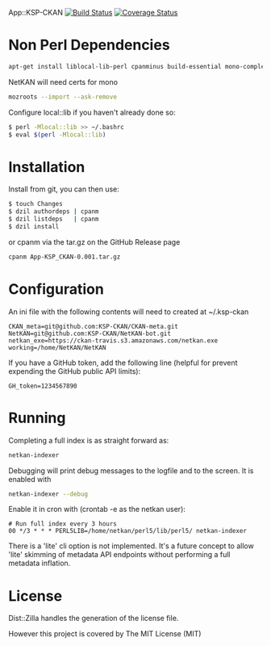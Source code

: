 App::KSP-CKAN    [![Build Status](https://travis-ci.org/KSP-CKAN/NetKAN-bot.svg?branch=master)](https://travis-ci.org/KSP-CKAN/NetKAN-bot)  [![Coverage Status](https://coveralls.io/repos/KSP-CKAN/NetKAN-bot/badge.svg?branch=master)](https://coveralls.io/r/KSP-CKAN/NetKAN-bot?branch=master)

Non Perl Dependencies
=====================
```bash
apt-get install liblocal-lib-perl cpanminus build-essential mono-complete libcurl4-openssl-dev libdist-zilla-perl
```

NetKAN will need certs for mono
```bash
mozroots --import --ask-remove
```

Configure local::lib if you haven't already done so:
```bash
$ perl -Mlocal::lib >> ~/.bashrc
$ eval $(perl -Mlocal::lib)
```

Installation
============

Install from git, you can then use:
```bash
$ touch Changes
$ dzil authordeps | cpanm
$ dzil listdeps   | cpanm
$ dzil install
```

or cpanm via the tar.gz on the GitHub Release page

```bash
cpanm App-KSP_CKAN-0.001.tar.gz
```

Configuration
=============

An ini file with the following contents will need to created at ~/.ksp-ckan
```
CKAN_meta=git@github.com:KSP-CKAN/CKAN-meta.git
NetKAN=git@github.com:KSP-CKAN/NetKAN-bot.git
netkan_exe=https://ckan-travis.s3.amazonaws.com/netkan.exe
working=/home/NetKAN/NetKAN
```

If you have a GitHub token, add the following line (helpful for prevent expending the GitHub public API limits):
```
GH_token=1234567890
```

Running
=======

Completing a full index is as straight forward as:
```bash
netkan-indexer
```

Debugging will print debug messages to the logfile and to the screen. It is enabled with
```bash
netkan-indexer --debug
```

Enable it in cron with (crontab -e as the netkan user):
```
# Run full index every 3 hours
00 */3 * * * PERL5LIB=/home/netkan/perl5/lib/perl5/ netkan-indexer
```

There is a 'lite' cli option is not implemented. It's a future concept to allow 'lite'
skimming of metadata API endpoints without performing a full metadata inflation.

License
=======

Dist::Zilla handles the generation of the license file.

However this project is covered by The MIT License (MIT)
